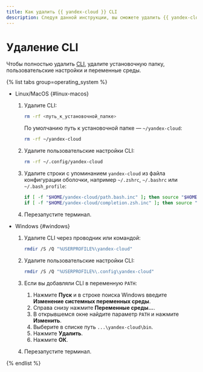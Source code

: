 ```yaml
---
title: Как удалить {{ yandex-cloud }} CLI
description: Следуя данной инструкции, вы сможете удалить {{ yandex-cloud }} CLI.
---
```


# Удаление CLI

Чтобы полностью удалить [CLI](../../glossary/cli.md), удалите установочную папку, пользовательские настройки и переменные среды.

{% list tabs group=operating_system %}

- Linux/MacOS {#linux-macos}

  1. Удалите CLI:

      ```bash
      rm -rf <путь_к_установочной_папке>
      ```

      По умолчанию путь к установочной папке — `~/yandex-cloud`:

      ```bash
      rm -rf ~/yandex-cloud
      ```

  1. Удалите пользовательские настройки CLI:

      ```bash
      rm -rf ~/.config/yandex-cloud
      ```

  1. Удалите строки с упоминанием `yandex-cloud` из файла конфигурации оболочки, например `~/.zshrc`, `~/.bashrc` или `~/.bash_profile`:

      ```bash
      if [ -f "$HOME/yandex-cloud/path.bash.inc" ]; then source "$HOME/yandex-cloud/path.bash.inc"; fi
      if [ -f "$HOME/yandex-cloud/completion.zsh.inc" ]; then source "$HOME/yandex-cloud/completion.zsh.inc"; fi
      ```

  1. Перезапустите терминал.

- Windows {#windows}

  1. Удалите CLI через проводник или командой:

      ```bash
      rmdir /S /Q "%USERPROFILE%\yandex-cloud"
      ```

  1. Удалите пользовательские настройки CLI:

      ```bash
      rmdir /S /Q "%USERPROFILE%\.config\yandex-cloud"
      ```

  1. Если вы добавляли CLI в переменную `PATH`:

      1. Нажмите **Пуск** и в строке поиска Windows введите **Изменение системных переменных среды**.
      1. Справа снизу нажмите **Переменные среды...**.
      1. В открывшемся окне найдите параметр `PATH` и нажмите **Изменить**.
      1. Выберите в списке путь `...\yandex-cloud\bin`.
      1. Нажмите **Удалить**.
      1. Нажмите **ОК**.

  1. Перезапустите терминал.

{% endlist %}